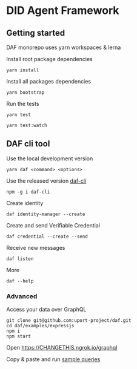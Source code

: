 # DID Agent Framework

## Getting started

DAF monorepo uses yarn workspaces & lerna

Install root package dependencies

```
yarn install
```

Install all packages dependencies

```
yarn bootstrap
```

Run the tests

```
yarn test
```

```
yarn test:watch
```

## DAF cli tool

Use the local development version

```
yarn daf <command> <options>
```

Use the released version [daf-cli](packages/daf-cli)

```
npm -g i daf-cli
```

Create identity

```
daf identity-manager --create
```

Create and send Verifiable Credential

```
daf credential --create --send
```

Receive new messages

```
daf listen
```

More

```
daf --help
```

### Advanced

Access your data over GraphQL

```
git clone git@github.com:uport-project/daf.git
cd daf/examples/expressjs
npm i
npm start
```

Open https://CHANGETHIS.ngrok.io/graphql

Copy & paste and run [sample queries](examples/expressjs/README.md#usage)

